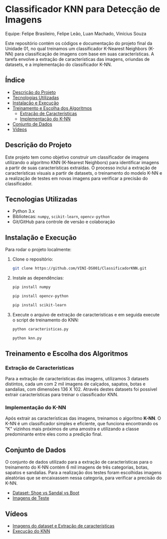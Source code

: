 # Classificador KNN para Detecção de Imagens

Equipe: Felipe Brasileiro, Felipe Leão, Luan Machado, Vinícius Souza

Este repositório contém os códigos e documentação do projeto final da Unidade 01, no qual treinamos um classificador K-Nearest Neighbors (K-NN) para classificação de imagens com base em suas características. A tarefa envolve a extração de características das imagens, oriundas de datasets, e a implementação do classificador K-NN.

## Índice
- [Descrição do Projeto](#descrição-do-projeto)
- [Tecnologias Utilizadas](#tecnologias-utilizadas)
- [Instalação e Execução](#instalação-e-execução)
- [Treinamento e Escolha dos Algoritmos](#treinamento-e-escolha-dos-algoritmos)
    - [Extração de Características](#extração-de-características)
    - [Implementação do K-NN](#implementação-do-k-nn)
- [Conjunto de Dados](#conjunto-de-dados)
- [Vídeos](#vídeos)

## Descrição do Projeto

Este projeto tem como objetivo construir um classificador de imagens utilizando o algoritmo KNN (K-Nearest Neighbors) para identificar imagens a partir de suas características extraídas. O processo inclui a extração de características visuais a partir de datasets, o treinamento do modelo K-NN e a realização de testes em novas imagens para verificar a precisão do classificador.

## Tecnologias Utilizadas
- Python 3.x
- Bibliotecas: `numpy`, `scikit-learn`, `opencv-python`
- Git/GitHub para controle de versão e colaboração

## Instalação e Execução

Para rodar o projeto localmente:

1. Clone o repositório:
    ```bash
    git clone https://github.com/VINI-DS001/ClassificadorKNN.git
    ```

2. Instale as dependências:
    ```bash
    pip install numpy
    ```

    ```bash
    pip install opencv-python
    ```

    ```bash
    pip install scikit-learn
    ```

3. Execute o arquivo de extração de caracteristicas e em seguida execute o script de treinamento do KNN:
    ```bash
    python caracteristicas.py
    ```

    ```bash
    python knn.py
    ```

## Treinamento e Escolha dos Algoritmos

### Extração de Características

Para a extração de características das imagens, utilizamos 3 datasets distintos, cada um com 2 mil imagens de calçados, sapatos, botas e sandalias, com dimensões 136 X 102. Através destes datasets foi possível extrair características para treinar o classificador KNN.

### Implementação do K-NN

Após extrair as características das imagens, treinamos o algoritmo **K-NN**. O K-NN é um classificador simples e eficiente, que funciona encontrando os "K" vizinhos mais próximos de uma amostra e utilizando a classe predominante entre eles como a predição final.

## Conjunto de Dados

O conjunto de dados utilizado para a extração de características para o treinamento do K-NN contém 6 mil imagens de três categorias, botas, sapatos e sandalias. Para a realização dos testes foram escolhidas imagens aleatórias que se encaixassem nessa categoria, para verificar a precisão do K-NN.

 - [Dataset: Shoe vs Sandal vs Boot](https://www.kaggle.com/datasets/hasibalmuzdadid/shoe-vs-sandal-vs-boot-dataset-15k-images)
 - [Imagens de Teste](https://unsplash.com/)

## Vídeos

 - [Imagens do dataset e Extração de características](https://drive.google.com/file/d/1NCOlwZpe5znfT9WJas4aFTB9go7RO8w1/view?usp=sharing)
 - [Execução do KNN](https://drive.google.com/file/d/1Y7jWFqEBX8ZKeKQPaVkPLwYS9v84BhsQ/view?usp=sharing)